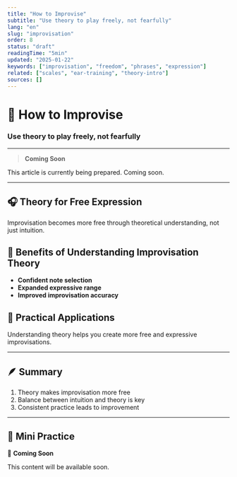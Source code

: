```yaml
---
title: "How to Improvise"
subtitle: "Use theory to play freely, not fearfully"
lang: "en"
slug: "improvisation"
order: 8
status: "draft"
readingTime: "5min"
updated: "2025-01-22"
keywords: ["improvisation", "freedom", "phrases", "expression"]
related: ["scales", "ear-training", "theory-intro"]
sources: []
---
```


# 🎵 How to Improvise

### Use theory to play freely, not fearfully

---

> **Coming Soon**

This article is currently being prepared. Coming soon.

---

## 🎧 Theory for Free Expression

Improvisation becomes more free through theoretical understanding, not just intuition.

## 🧠 Benefits of Understanding Improvisation Theory

* **Confident note selection**
* **Expanded expressive range**
* **Improved improvisation accuracy**

## 🎸 Practical Applications

Understanding theory helps you create more free and expressive improvisations.

---

## 🪶 Summary

1. Theory makes improvisation more free
2. Balance between intuition and theory is key
3. Consistent practice leads to improvement

---

## 🎯 Mini Practice

🎸 **Coming Soon**

This content will be available soon.
